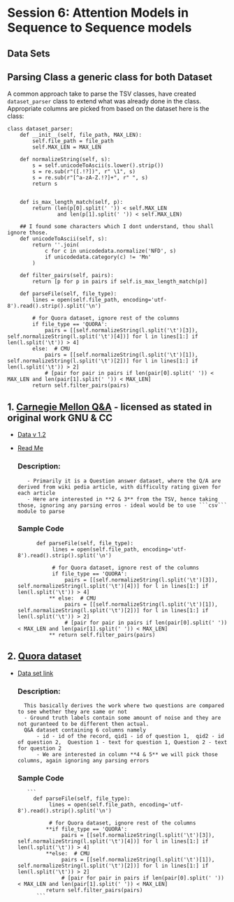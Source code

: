 # Session 6: Attention Models in Sequence to Sequence models

## Data Sets

## Parsing Class a generic class for both Dataset
A common approach take to parse the TSV classes, have created ```dataset_parser``` class to extend what was already done in the class. Appropriate columns are picked from based on the dataset here is the class:
```
class dataset_parser:
    def __init__(self, file_path, MAX_LEN):
        self.file_path = file_path
        self.MAX_LEN = MAX_LEN

    def normalizeString(self, s):
        s = self.unicodeToAscii(s.lower().strip())
        s = re.sub(r"([.!?])", r" \1", s)
        s = re.sub(r"[^a-zA-Z.!?]+", r" ", s)
        return s


    def is_max_length_match(self, p):
        return (len(p[0].split(' ')) < self.MAX_LEN
                and len(p[1].split(' ')) < self.MAX_LEN)

    ## I found some characters which I dont understand, thou shall ignore those.
    def unicodeToAscii(self, s):
        return ''.join(
            c for c in unicodedata.normalize('NFD', s)
            if unicodedata.category(c) != 'Mn'
        )

    def filter_pairs(self, pairs):
        return [p for p in pairs if self.is_max_length_match(p)]

    def parseFile(self, file_type):
        lines = open(self.file_path, encoding='utf-8').read().strip().split('\n')

        # for Quora dataset, ignore rest of the columns
        if file_type == 'QUORA':
            pairs = [[self.normalizeString(l.split('\t')[3]), self.normalizeString(l.split('\t')[4])] for l in lines[1:] if len(l.split('\t')) > 4]
        else:  # CMU
            pairs = [[self.normalizeString(l.split('\t')[1]), self.normalizeString(l.split('\t')[2])] for l in lines[1:] if len(l.split('\t')) > 2]
            # [pair for pair in pairs if len(pair[0].split(' ')) < MAX_LEN and len(pair[1].split(' ')) < MAX_LEN]
        return self.filter_pairs(pairs)
  ```

## 1. [Carnegie Mellon Q&A](http://www.cs.cmu.edu/~ark/QA-data/) - licensed as stated in original work GNU & CC ##
>
- [Data v 1.2](http://www.cs.cmu.edu/~ark/QA-data/data/Question_Answer_Dataset_v1.2.tar.gz)
- [Read Me](http://www.cs.cmu.edu/~ark/QA-data/data/README.v1.2)
   
    ### Description: 
         - Primarily it is a Question answer dataset, where the Q/A are derived from wiki pedia article, with difficulty rating given for each article
         - Here are interested in **2 & 3** from the TSV, hence taking those, ignoring any parsing erros - ideal would be to use ```csv``` module to parse
     ### Sample Code
     ```
           def parseFile(self, file_type):
                lines = open(self.file_path, encoding='utf-8').read().strip().split('\n')

                # for Quora dataset, ignore rest of the columns
                if file_type == 'QUORA':
                    pairs = [[self.normalizeString(l.split('\t')[3]), self.normalizeString(l.split('\t')[4])] for l in lines[1:] if len(l.split('\t')) > 4]
               ** else:  # CMU
                    pairs = [[self.normalizeString(l.split('\t')[1]), self.normalizeString(l.split('\t')[2])] for l in lines[1:] if len(l.split('\t')) > 2]
                    # [pair for pair in pairs if len(pair[0].split(' ')) < MAX_LEN and len(pair[1].split(' ')) < MAX_LEN]
               ** return self.filter_pairs(pairs)
     ```
    
 ## 2. [Quora dataset](https://quoradata.quora.com/First-Quora-Dataset-Release-Question-Pairs) ##
>
- [Data set link](http://qim.fs.quoracdn.net/quora_duplicate_questions.tsv) 
    
    ### Description: 
        This basically derives the work where two questions are compared to see whether they are same or not
        - Ground truth labels contain some amount of noise and they are not guranteed to be different then actual.
        Q&A dataset containing 6 columns namely
            - id - id of the record, qid1 - id of question 1,  qid2 - id of question 2,  Question 1 - text for question 1, Question 2 - text for question 2
            - We are interested in column **4 & 5** we will pick those columns, again ignoring any parsing errors
         
         
         
     ### Sample Code
         ```
           def parseFile(self, file_type):
                lines = open(self.file_path, encoding='utf-8').read().strip().split('\n')

                # for Quora dataset, ignore rest of the columns
               **if file_type == 'QUORA':
                    pairs = [[self.normalizeString(l.split('\t')[3]), self.normalizeString(l.split('\t')[4])] for l in lines[1:] if len(l.split('\t')) > 4]
               **else:  # CMU
                    pairs = [[self.normalizeString(l.split('\t')[1]), self.normalizeString(l.split('\t')[2])] for l in lines[1:] if len(l.split('\t')) > 2]
                    # [pair for pair in pairs if len(pair[0].split(' ')) < MAX_LEN and len(pair[1].split(' ')) < MAX_LEN]
               return self.filter_pairs(pairs)
            ```
            
            
